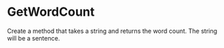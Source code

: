 # GetWordCount

Create a method that takes a string and returns the word count. The string will be a sentence.
